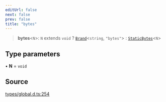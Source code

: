 ```yaml
---
editUrl: false
next: false
prev: false
title: "bytes"
---
```


> **bytes**\<`N`\>: `N` extends `void` ? [`Brand`](Brand.md)\<`string`, `"bytes"`\> : [`StaticBytes`](StaticBytes.md)\<`N`\>

## Type parameters

• **N** = `void`

## Source

[types/global.d.ts:254](https://github.com/algorandfoundation/tealscript/blob/e015f8b0/types/global.d.ts#L254)
